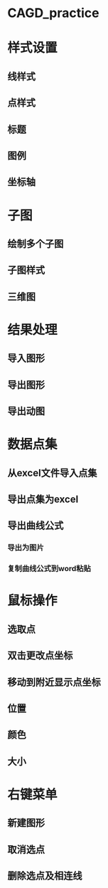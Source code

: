 # CAGD_practice
# 样式设置
## 线样式
## 点样式
## 标题
## 图例
## 坐标轴
# 子图
## 绘制多个子图
## 子图样式
## 三维图
# 结果处理
## 导入图形
## 导出图形
## 导出动图
# 数据点集
## 从excel文件导入点集
## 导出点集为excel
## 导出曲线公式
### 导出为图片
### 复制曲线公式到word粘贴
# 鼠标操作
## 选取点
## 双击更改点坐标
## 移动到附近显示点坐标
## 位置
## 颜色
## 大小
# 右键菜单
## 新建图形
## 取消选点
## 删除选点及相连线



